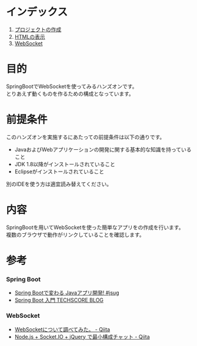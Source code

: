 # インデックス
1. [プロジェクトの作成](https://github.com/sogdice/spring-boot-websocket-hands-on/wiki/01.create)
1. [HTMLの表示](https://github.com/sogdice/spring-boot-websocket-hands-on/wiki/02.html)
1. [WebSocket](https://github.com/sogdice/spring-boot-websocket-hands-on/wiki/03.websocket)

# 目的
SpringBootでWebSocketを使ってみるハンズオンです。<br/>
とりあえず動くものを作るための構成となっています。

# 前提条件
このハンズオンを実施するにあたっての前提条件は以下の通りです。
* JavaおよびWebアプリケーションの開発に関する基本的な知識を持っていること
* JDK 1.8以降がインストールされていること
* Eclipseがインストールされていること

別のIDEを使う方は適宜読み替えてください。

# 内容
SpringBootを用いてWebSocketを使った簡単なアプリをの作成を行います。<br/>
複数のブラウザで動作がリンクしていることを確認します。

# 参考
### Spring Boot
* [Spring Bootで変わる Javaアプリ開発! #jsug](http://www.slideshare.net/makingx/spring-boot-java-jsug)
* [Spring Boot 入門 TECHSCORE BLOG](http://www.techscore.com/blog/2014/05/01/spring-boot-introduction/)

### WebSocket
* [WebSocketについて調べてみた。 - Qiita](http://qiita.com/south37/items/6f92d4268fe676347160)
* [Node.js + Socket.IO + jQuery で最小構成チャット - Qiita](http://qiita.com/naga3/items/bdf6176537a5ac77a9b5)
